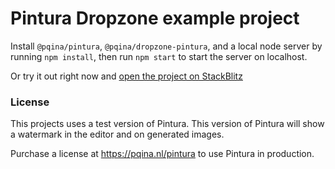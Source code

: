 # Pintura Dropzone example project

Install `@pqina/pintura`, `@pqina/dropzone-pintura`, and a local node server by running `npm install`, then run `npm start` to start the server on localhost.

Or try it out right now and [open the project on StackBlitz](https://stackblitz.com/github/pqina/pintura-example-dropzone?file=index.html)

### License

This projects uses a test version of Pintura. This version of Pintura will show a watermark in the editor and on generated images.

Purchase a license at https://pqina.nl/pintura to use Pintura in production.
